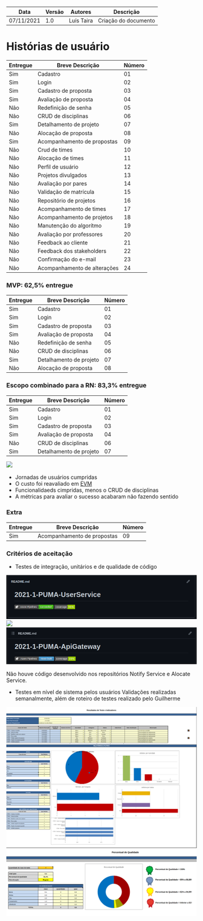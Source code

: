| Data | Versão | Autores | Descrição |
|--|--|--|--|
| 07/11/2021 | 1.0 | Luís Taira | Criação do documento |

# Histórias de usuário

| Entregue | Breve Descrição | Número |
|--|--|--|
| Sim | Cadastro | 01 |
| Sim | Login | 02 |
| Sim | Cadastro de proposta | 03 |
| Sim | Avaliação de proposta | 04 |
| Não | Redefinição de senha | 05 |
| Não | CRUD de disciplinas | 06 |
| Sim | Detalhamento de projeto | 07 |
| Não | Alocação de proposta | 08 |
| Sim | Acompanhamento de propostas | 09 |
| Não | Crud de times | 10 |
| Não | Alocação de times | 11 |
| Não | Perfil de usuário | 12 |
| Não | Projetos divulgados | 13 |
| Não | Avaliação por pares | 14 |
| Não | Validação de matrícula | 15 |
| Não | Repositório de projetos | 16 |
| Não | Acompanhamento de times | 17 |
| Não | Acompanhamento de projetos | 18 |
| Não | Manutenção do algorítmo | 19 |
| Não | Avaliação por professores | 20 |
| Não | Feedback ao cliente  | 21 |
| Não | Feedback dos stakeholders | 22 |
| Não | Confirmação do e-mail | 23 |
| Não | Acompanhamento de alterações | 24 |

### MVP: 62,5% entregue
| Entregue | Breve Descrição | Número |
|--|--|--|
| Sim | Cadastro | 01 |
| Sim | Login | 02 |
| Sim | Cadastro de proposta | 03 |
| Sim | Avaliação de proposta | 04 |
| Não | Redefinição de senha | 05 |
| Não | CRUD de disciplinas | 06 |
| Sim | Detalhamento de projeto | 07 |
| Não | Alocação de proposta | 08 |

### Escopo combinado para a RN: 83,3% entregue
| Entregue | Breve Descrição | Número |
|--|--|--|
| Sim | Cadastro | 01 |
| Sim | Login | 02 |
| Sim | Cadastro de proposta | 03 |
| Sim | Avaliação de proposta | 04 |
| Não | CRUD de disciplinas | 06 |
| Sim | Detalhamento de projeto | 07 |

![](../assets/rn/canvasmvp.png)
* Jornadas de usuários cumpridas
* O custo foi reavaliado em [EVM](/rn/evm)
* Funcionalidaeds cimpridas, menos o CRUD de disciplinas
* A métricas para avaliar o sucesso acabaram não fazendo sentido

### Extra
| Entregue | Breve Descrição | Número |
|--|--|--|
| Sim | Acompanhamento de propostas | 09 |

### Critérios de aceitação
* Testes de integração, unitários e de qualidade de código

![](../assets/rn/testes/usertest.png)
![](../assets/rn/testes/projecttest.png)
![](../assets/rn/testes/gatetest.png)

Não houve código desenvolvido nos repositórios Notify Service e Alocate Service.

* Testes em nível de sistema pelos usuários
Validações realizadas semanalmente, além de roteiro de testes realizado pelo Guilherme

![](../assets/rn/testes/testes.png)
![](../assets/rn/testes/qualidade.png)
